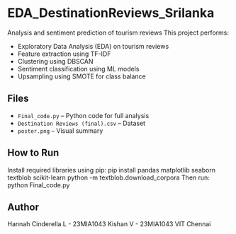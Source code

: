 # EDA_DestinationReviews_Srilanka
Analysis and sentiment prediction of tourism reviews
This project performs:
- Exploratory Data Analysis (EDA) on tourism reviews
- Feature extraction using TF-IDF
- Clustering using DBSCAN
- Sentiment classification using ML models
- Upsampling using SMOTE for class balance

## Files
- `Final_code.py` – Python code for full analysis
- `Destination Reviews (final).csv` – Dataset
- `poster.png` – Visual summary 

## How to Run
Install required libraries using pip:
pip install pandas matplotlib seaborn textblob scikit-learn python -m textblob.download_corpora
Then run:
python Final_code.py

## Author 
Hannah Cinderella L - 23MIA1043
Kishan V - 23MIA1043
VIT Chennai

